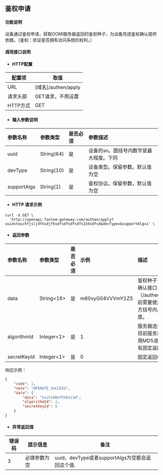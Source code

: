 ## 鉴权申请

#### 功能说明

设备通过鉴权申请，获取OOMI服务器返回的鉴权种子，为设备完成鉴权确认提供依据。（鉴权：验证是否拥有访问系统的权利。）

#### 调用接口说明

* #### HTTP配置

| 配置项 | 取值 |
| --- | --- |
| URL | \[域名\]/authen/apply |
| 请求头部 | GET请求，不用设置 |
| HTTP方式 | GET |

* #### 输入参数说明

| 参数名称 | 参数类型 | 是否必须 | 参数描述 |
| :--- | :--- | :--- | :--- |
| uuid | String\(64\) | 是 | 设备的sn。圆括号内数字是最大程度。下同 |
| devType | String\(10\) | 是 | 设备类型。保留参数。默认值为空 |
| supportAlgs | String\(1\) | 是 | 鉴权协议。保留参数，默认值为空 |

* #### HTTP 请求示例

```
curl -X GET \
  'http://openapi.fantem-gateway.com/authen/apply?uuid=touchfjsljdfksdjfksdfsdfsdfsdfs234sdfsd&devType=&supportAlg=1' \
```

* #### 返回参数

| 参数名称 | 参数类型 | 是否必须 | 示例 | 描述 |
| :--- | :--- | :--- | :--- | :--- |
| data | String&lt;16&gt; | 是 | m60vyG04VVVmY1ZS | 鉴权种子，调用鉴权确认接口（/authen/confirm）前需要使用这个值。方括号内是固定长度。 |
| algorithmId | Integer&lt;1&gt; | 是 | 1 | 服务器选择的协议。目前服务器只支持使用MD5进行加密，所有固定返回1 |
| secretKeyId | Integer&lt;1&gt; | 是 | 0 | 固定返回0 |

响应示例：

```json
{
    "code": 1,
    "note": "OPERATE_SUCCESS",
    "data": {
        "data": "SsiFs6NxP5V01z3d",
        "algorithmId": 1,
        "secretKeyId": 0
    }
}
```

* #### 异常返回值

| 错误码 | 提示信息 | 备注 |
| --- | --- | --- |
| 3 | 必填参数为空 | uuid、devType或者supportAlgs为空都会返回这个值. |



